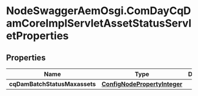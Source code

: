 # NodeSwaggerAemOsgi.ComDayCqDamCoreImplServletAssetStatusServletProperties

## Properties
Name | Type | Description | Notes
------------ | ------------- | ------------- | -------------
**cqDamBatchStatusMaxassets** | [**ConfigNodePropertyInteger**](ConfigNodePropertyInteger.md) |  | [optional] 



